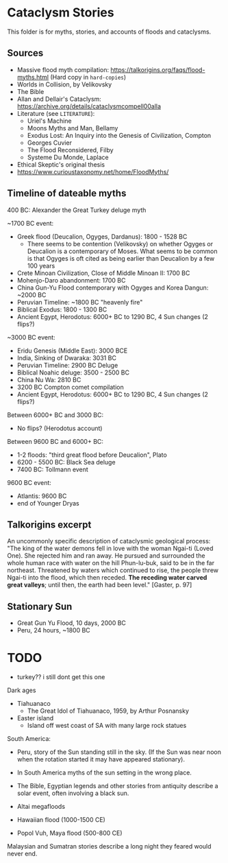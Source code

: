# Cataclysm Stories

This folder is for myths, stories, and accounts of floods and cataclysms.

## Sources

- Massive flood myth compilation: https://talkorigins.org/faqs/flood-myths.html (Hard copy in `hard-copies`)
- Worlds in Collision, by Velikovsky
- The Bible
- Allan and Dellair's Cataclysm: https://archive.org/details/cataclysmcompell00alla
- Literature (see `LITERATURE`):
	- Uriel's Machine
	- Moons Myths and Man, Bellamy
	- Exodus Lost: An Inquiry into the Genesis of Civilization, Compton
	- Georges Cuvier
	- The Flood Reconsidered, Filby
	- Systeme Du Monde, Laplace
- Ethical Skeptic's original thesis
- https://www.curioustaxonomy.net/home/FloodMyths/

## Timeline of dateable myths

400 BC: Alexander the Great Turkey deluge myth

~1700 BC event:
- Greek flood (Deucalion, Ogyges, Dardanus): 1800 - 1528 BC
	- There seems to be contention (Velikovsky) on whether Ogyges or Deucalion is a contemporary of Moses. What seems to be common is that Ogyges is oft cited as being earlier than Deucalion by a few 100 years
- Crete Minoan Civilization, Close of Middle Minoan II: 1700 BC
- Mohenjo-Daro abandonment: 1700 BC
- China Gun-Yu Flood contemporary with Ogyges and Korea Dangun: ~2000 BC
- Peruvian Timeline: ~1800 BC "heavenly fire"
- Biblical Exodus: 1800 - 1300 BC
- Ancient Egypt, Herodotus: 6000+ BC to 1290 BC, 4 Sun changes (2 flips?)

~3000 BC event:
- Eridu Genesis (Middle East): 3000 BCE
- India, Sinking of Dwaraka: 3031 BC
- Peruvian Timeline: 2900 BC Deluge
- Biblical Noahic deluge: 3500 - 2500 BC
- China Nu Wa: 2810 BC
- 3200 BC Compton comet compilation
- Ancient Egypt, Herodotus: 6000+ BC to 1290 BC, 4 Sun changes (2 flips?)

Between 6000+ BC and 3000 BC:
- No flips? (Herodotus account)

Between 9600 BC and 6000+ BC:
- 1-2 floods: "third great flood before Deucalion", Plato
- 6200 - 5500 BC: Black Sea deluge
- 7400 BC: Tollmann event

9600 BC event:
- Atlantis: 9600 BC
- end of Younger Dryas

## Talkorigins excerpt

An uncommonly specific description of cataclysmic geological process: "The king of the water demons fell in love with the woman Ngai-ti (Loved One). She rejected him and ran away. He pursued and surrounded the whole human race with water on the hill Phun-lu-buk, said to be in the far northeast. Threatened by waters which continued to rise, the people threw Ngai-ti into the flood, which then receded. **The receding water carved great valleys**; until then, the earth had been level." [Gaster, p. 97]

## Stationary Sun

- Great Gun Yu Flood, 10 days, 2000 BC
- Peru, 24 hours, ~1800 BC

# TODO

- turkey?? i still dont get this one

Dark ages

- Tiahuanaco
	- The Great Idol of Tiahuanaco, 1959, by Arthur Posnansky
- Easter island
	- Island off west coast of SA with many large rock statues

South America:
- Peru, story of the Sun standing still in the sky. (If the Sun was near noon when the rotation started it may have appeared stationary).
- In South America myths of the sun setting in the wrong place.

- The Bible, Egyptian legends and other stories from antiquity describe a solar event, often involving a black sun.
- Altai megafloods
- Hawaiian flood (1000-1500 CE)
- Popol Vuh, Maya flood (500-800 CE)

Malaysian and Sumatran stories describe a long night they feared would never end.
